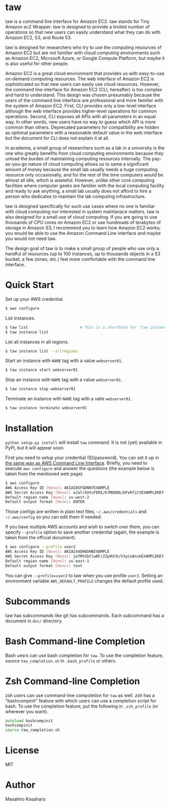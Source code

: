 # taw
taw is a command line interface for Amazon EC2.
taw stands for Tiny Amazon ec2 Wrapper.
taw is designed to provide a limited number of operations
so that new users can easily understand what they can do with Amazon
EC2, S3, and Route 53.

taw is designed for researchers who try to use the computing resources of
Amazon EC2 but are not familier with cloud computing environments such
as Amazon EC2, Microsoft Azure, or Google Compute Platform,
but maybe it is also useful for other people.

Amazon EC2 is a great cloud environment that provides us with easy-to-use
on-demand computing resources. The web interface of Amazon EC2 is
sophisticated so that new users can easily use cloud resources.
However, the command line interface for Amazon EC2 (CLI, hereafter) is too complex and
hard to understand. This design was chosen presumably because the users of
the command line interface are professional and more familier with
the system of Amazon EC2. First, CLI provides only a low-level interface
although the web interface provides higher-level operations for common
operations. Second, CLI exposes all APIs with all parameters in an equal way.
In other words, new users have no way to guess which API is more common
than others. Deprecated parameters for compatibility are hidden as
optional parameters with a reasonable default value in the web
interface but the document for CLI does not explain it at all.

In academia, a small group of researchers such as a lab in a university
is the one who greatly benefits from cloud computing environments
because they unload the burden of maintaining computing resources internally.
The pay-as-you-go nature of cloud computing allows us to same a
significant amount of money because the small lab usually needs
a huge computing resource only occasionally, and for the rest of
the time computers would be almost all idle, which is wasteful.
However, unlike other core computing facilities where computer geeks
are familier with the local computing facility and ready to ask anything,
a small lab usually does not afford to hire a person who dedicates to
maintain the lab computing infrastructure.

taw is designed specifically for such use cases where no one is
familiar with cloud computing nor interested in system maintanace
matters. taw is also designed for a small use of cloud computing.
If you are going to use thousands of CPU cores on Amazon EC2 or
use hundreads of terabytes of storage in Amazon S3,
I recommend you to learn how Amazon EC2 works; you would be
able to use the Amazon Command Line interface and maybe
you would not need taw.

The design goal of taw is to make a small group of people who
use only a handful of resources (up to 100 instances, up to thousands
objects in a S3 bucket, a few zones, etc.) feel more comfortable
with the command line interface.

# Quick Start
Set up your AWS credential.
```bash
$ aws configure
```

List instances.

```bash
$ taw list                       # this is a shorthand for 'taw instance list'
$ taw instance list
```

List all instances in all regions.
```bash
$ taw instance list --allregions
```

Start an instance with `NAME` tag with a value `webserver01`.

```bash
$ taw instance start webserver01
```

Stop an instance with `NAME` tag with a value `webserver01`.

```bash
$ taw instance stop webserver01
```

Terminate an instance with `NAME` tag with a valie `webserver01`.

```bash
$ taw instance terminate webserver01
```

# Installation
`python setup.py install` will install `taw` command.
It is not (yet) available in PyPI, but it will appear soon.

First you need to setup your credential (ID/password).
You can set it up in [the same way as AWS Command Line
Interface](http://docs.aws.amazon.com/cli/latest/userguide/cli-chap-getting-started.html).
Briefly, you need to execute `aws configure` and answer the questions
(the example below is taken from the mentioned web page).

```bash
$ aws configure
AWS Access Key ID [None]: AKIAIOSFODNN7EXAMPLE
AWS Secret Access Key [None]: wJalrXUtnFEMI/K7MDENG/bPxRfiCYEXAMPLEKEY
Default region name [None]: us-west-2
Default output format [None]: ENTER
```

Those configs are written in plain text files, `~/.aws/credentials` and
`~/.aws/config` so you can edit them if needed.

If you have multiple AWS accounts and wish to switch over them, you can
specify `--profile` option to save another credential (again, the
example is taken from the official document).

```bash
$ aws configure --profile user2
AWS Access Key ID [None]: AKIAI44QH8DHBEXAMPLE
AWS Secret Access Key [None]: je7MtGbClwBF/2Zp9Utk/h3yCo8nvbEXAMPLEKEY
Default region name [None]: us-east-1
Default output format [None]: text
```

You can give `--profile=user2` to taw when you use profile `user2`.
Setting an environment variable `AWS_DEFAULT_PROFILE` changes the
default profile used.

# Subcommands
taw has subcommands like git has subcommands.
Each subcommand has a document in `doc/` directory.

# Bash Command-line Completion
Bash uesrs can use bash completion for `taw`. To use the completion feature,
source `taw_completion.sh` in `.bash_profile` or others.

# Zsh Command-line Completion
zsh users can use command-line compoletion for `taw` as well. zsh has
a "bashcompinit" feature with which users can use a completion script
for bash. To use the completion feature, put the following in
`.zsh_profile` (or wherever you want).

```zsh
autoload bashcompinit
bashcompinit
source taw_completion.sh
```

# License
MIT

# Author
Masahiro Kasahara
